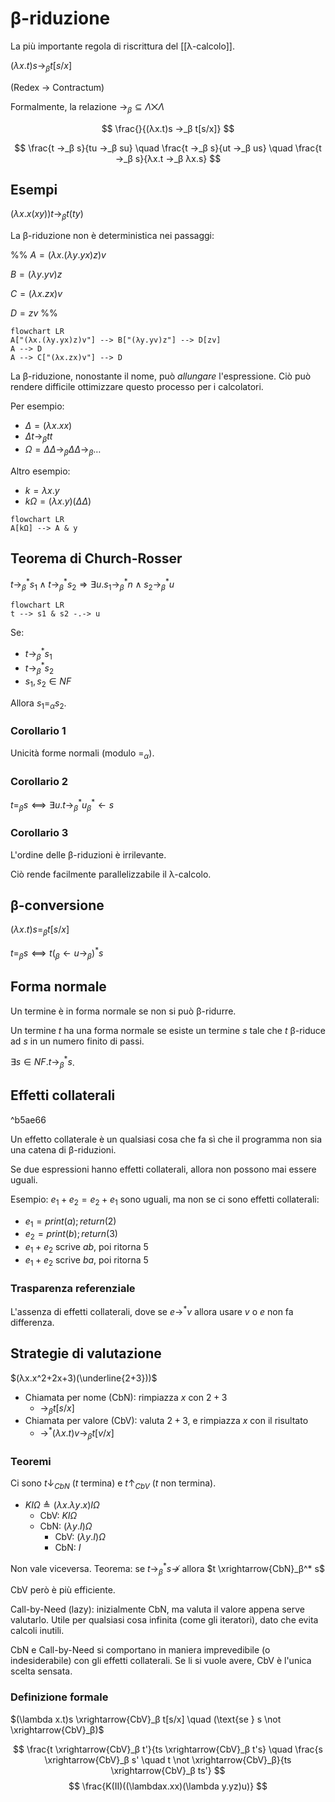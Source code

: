 # β-riduzione

La più importante regola di riscrittura del [[λ-calcolo]].

$(λx.t)s →_β t[s/x]$

(Redex → Contractum)

Formalmente, la relazione $→_β ⊆ Λ ⨉ Λ$

$$
\frac{}{(λx.t)s →_β t[s/x]}
$$

$$
\frac{t →_β s}{tu →_β su} \quad \frac{t →_β s}{ut →_β us} \quad
\frac{t →_β s}{λx.t →_β λx.s}
$$

## Esempi

$(λx.x(xy))t →_β t(ty)$

La β-riduzione non è deterministica nei passaggi:

%%
$A=(λx.(λy.yx)z)v$

$B=(λy.yv)z$

$C=(λx.zx)v$

$D=zv$
%%

```mermaid
flowchart LR
A["(λx.(λy.yx)z)v"] --> B["(λy.yv)z"] --> D[zv]
A --> D
A --> C["(λx.zx)v"] --> D
```

La β-riduzione, nonostante il nome, può *allungare* l'espressione. Ciò può rendere difficile ottimizzare questo processo per i calcolatori.

Per esempio:

- $Δ = (λx.xx)$
- $Δ t →_β tt$
- $Ω = Δ Δ →_β Δ Δ →_β …$

Altro esempio:

- $k = λx.y$
- $kΩ = (λx.y)(Δ Δ)$

```mermaid
flowchart LR
A[kΩ] --> A & y
```

## Teorema di Church-Rosser

$t →_β^* s_1 ∧ t →_β^* s_2 ⇒ ∃ u. s_1 →_β^* n ∧ s_2 →_β^* u$

```mermaid
flowchart LR
t --> s1 & s2 -.-> u
```

Se:
- $t →_β^* s_1$
- $t →_β^* s_2$
- $s_1,s_2 ∈ NF$

Allora $s_1=_α s_2$.

### Corollario 1

Unicità forme normali (modulo $=_α$).

### Corollario 2

$t =_β s ⟺ ∃ u.t →_β^* u _β^*← s$

### Corollario 3

L'ordine delle β-riduzioni è irrilevante.

Ciò rende facilmente parallelizzabile il λ-calcolo.

## β-conversione

$(λx.t)s=_β t[s/x]$

$t=_β s ⟺ t (_β ← u →_β)^* s$

## Forma normale

Un termine è in forma normale se non si può β-ridurre.

Un termine $t$ ha una forma normale se esiste un termine $s$ tale che $t$ β-riduce ad $s$ in un numero finito di passi.

$∃ s ∈ NF.t \longrightarrow^*_β s$.

## Effetti collaterali

^b5ae66

Un effetto collaterale è un qualsiasi cosa che fa sì che il programma non sia una catena di β-riduzioni.

Se due espressioni hanno effetti collaterali, allora non possono mai essere uguali.

Esempio: $e_1+e_2=e_2+e_1$ sono uguali, ma non se ci sono effetti collaterali:
- $e_1=print(a);return(2)$
- $e_2=print(b);return(3)$
- $e_1+e_2$ scrive $ab$, poi ritorna $5$
- $e_1+e_2$ scrive $ba$, poi ritorna $5$

### Trasparenza referenziale

L'assenza di effetti collaterali, dove se $e →^* v$ allora usare $v$ o $e$ non fa differenza.

## Strategie di valutazione

$(λx.x^2+2x+3)(\underline{2+3}))$

- Chiamata per nome (CbN): rimpiazza $x$ con $2+3$
	- $→_β t[s/x]$
- Chiamata per valore (CbV): valuta $2+3$, e rimpiazza $x$ con il risultato
	- $→^*(λx.t)v →_β t[v/x]$

### Teoremi

Ci sono $t↓_{CbN}$ ($t$ termina) e $t↑_{CbV}$ ($t$ non termina).
- $KIΩ ≜ (λx.λy.x)IΩ$
	- CbV: $KIΩ$
	- CbN: $(λy.I)Ω$
		- CbV: $(λy.I)Ω$
		- CbN: $I$

Non vale viceversa. Teorema: se $t→_β^* s \not →$ allora $t \xrightarrow{CbN}_β^* s$

CbV però è più efficiente.

Call-by-Need (lazy): inizialmente CbN, ma valuta il valore appena serve valutarlo. Utile per qualsiasi cosa infinita (come gli iteratori), dato che evita calcoli inutili.

CbN e Call-by-Need si comportano in maniera imprevedibile (o indesiderabile) con gli effetti collaterali. Se li si vuole avere, CbV è l'unica scelta sensata.

### Definizione formale

$(\lambda x.t)s \xrightarrow{CbV}_β t[s/x] \quad (\text{se } s \not \xrightarrow{CbV}_β)$

$$
\frac{t \xrightarrow{CbV}_β t'}{ts \xrightarrow{CbV}_β t's} \quad
\frac{s \xrightarrow{CbV}_β s' \quad t \not \xrightarrow{CbV}_β}{ts \xrightarrow{CbV}_β ts'}
$$
$$
\frac{K(II)((\lambdax.xx)(\lambda y.yz)u)}
$$